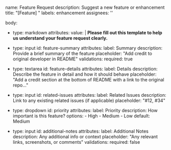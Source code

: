 name: Feature Request
description: Suggest a new feature or enhancement
title: "[Feature] "
labels: enhancement
assignees: ''

body:

- type: markdown
  attributes:
  value: |
  **Please fill out this template to help us understand your feature request clearly.**

- type: input
  id: feature-summary
  attributes:
  label: Summary
  description: Provide a brief summary of the feature
  placeholder: "Add credit to original developer in README"
  validations:
  required: true

- type: textarea
  id: feature-details
  attributes:
  label: Details
  description: Describe the feature in detail and how it should behave
  placeholder: "Add a credit section at the bottom of README with a link to the original repo..."

- type: input
  id: related-issues
  attributes:
  label: Related Issues
  description: Link to any existing related issues (if applicable)
  placeholder: "#12, #34"

- type: dropdown
  id: priority
  attributes:
  label: Priority
  description: How important is this feature?
  options: - High - Medium - Low
  default: Medium

- type: input
  id: additional-notes
  attributes:
  label: Additional Notes
  description: Any additional info or context
  placeholder: "Any relevant links, screenshots, or comments"
  validations:
  required: false
